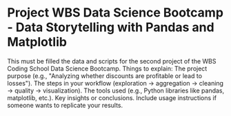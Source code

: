 # Project WBS Data Science Bootcamp  - Data Storytelling with Pandas and Matplotlib

This must be filled the data and scripts for the second project of the WBS Coding School Data Science Bootcamp.
Things to explain:
The project purpose (e.g., "Analyzing whether discounts are profitable or lead to losses").
The steps in your workflow (exploration → aggregation → cleaning → quality → visualization).
The tools used (e.g., Python libraries like pandas, matplotlib, etc.).
Key insights or conclusions.
Include usage instructions if someone wants to replicate your results.